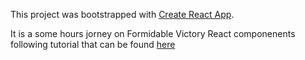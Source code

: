 This project was bootstrapped with [Create React App](https://github.com/facebookincubator/create-react-app).

It is a some hours jorney on Formidable Victory React componenents following tutorial that can be found [here](https://formidable.com/open-source/victory/docs/)
